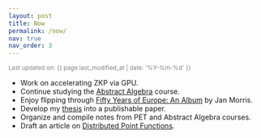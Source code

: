 ```yaml
---
layout: post
title: Now
permalink: /now/
nav: true
nav_order: 3
---
```


<small style="color: gray">
Last updated on: {{ page.last_modified_at | date: '%Y-%m-%d' }}
</small>

- Work on accelerating ZKP via GPU.
- Continue studying the [Abstract Algebra](https://ocw.mit.edu/courses/18-702-algebra-ii-spring-2011/) course.
- Enjoy flipping through [Fifty Years of Europe: An Album](https://www.goodreads.com/book/show/61042.Fifty_Years_of_Europe) by Jan Morris.
- Develop my [thesis](https://yuxqiu.github.io/writings/trustless-efficient-light-client/) into a publishable paper.
- Organize and compile notes from PET and Abstract Algebra courses.
- Draft an article on [Distributed Point Functions](https://en.wikipedia.org/wiki/Distributed_point_function).
